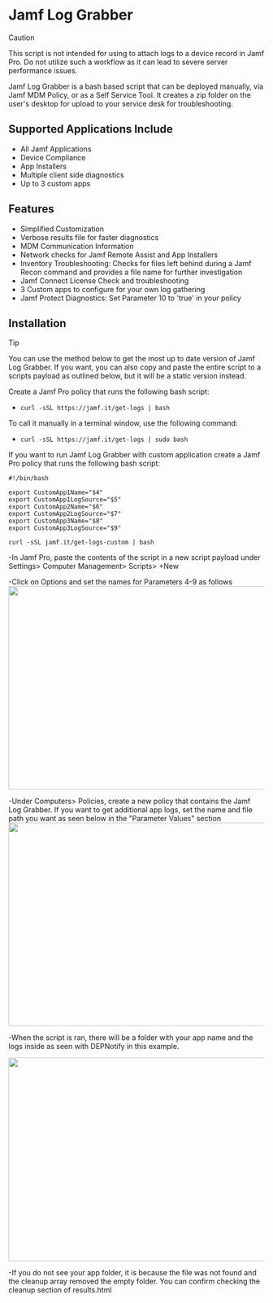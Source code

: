 # Jamf Log Grabber

> [!CAUTION]
> This script is not intended for using to attach logs to a device record in Jamf Pro. Do not utilize such a workflow as it can lead to severe server performance issues.


Jamf Log Grabber is a bash based script that can be deployed manually, via Jamf MDM Policy, or as a Self Service Tool. It creates a zip folder on the user's desktop for upload to your service desk for troubleshooting.

## Supported Applications Include
- All Jamf Applications
- Device Compliance
- App Installers
- Multiple client side diagnostics
- Up to 3 custom apps




## Features

- Simplified Customization
- Verbose results file for faster diagnostics
- MDM Communication Information
- Network checks for Jamf Remote Assist and App Installers
- Inventory Troubleshooting: Checks for files left behind during a Jamf Recon command and provides a file name for further investigation
- Jamf Connect License Check and troubleshooting
- 3 Custom apps to configure for your own log gathering
- Jamf Protect Diagnostics: Set Parameter 10 to 'true' in your policy

## Installation

> [!TIP]
> You can use the method below to get the most up to date version of Jamf Log Grabber. If you want, you can also copy and paste the entire script to a scripts payload as outlined below, but it will be a static version instead.

Create a Jamf Pro policy that runs the following bash script:
- `curl -sSL https://jamf.it/get-logs | bash`

To call it manually in a terminal window, use the following command:
- `curl -sSL https://jamf.it/get-logs | sudo bash`

If you want to run Jamf Log Grabber with custom application create a Jamf Pro policy that runs the following bash script:
```
#!/bin/bash

export CustomApp1Name="$4"
export CustomApp1LogSource="$5"
export CustomApp2Name="$6"
export CustomApp2LogSource="$7"
export CustomApp3Name="$8"
export CustomApp3LogSource="$9"

curl -sSL jamf.it/get-logs-custom | bash
```

-In Jamf Pro, paste the contents of the script in a new script payload under Settings> Computer Management> Scripts> +New

-Click on Options and set the names for Parameters 4-9 as follows
<img src="https://i.imgur.com/FBU6bHv.png" width="800" height="400" />

-Under Computers> Policies, create a new policy that contains the Jamf Log Grabber. If you want to get additional app logs, set the name and file path you want as seen below in the "Parameter Values" section
<img src="https://i.imgur.com/2fXTmog.png" width="800" height="400" />

-When the script is ran, there will be a folder with your app name and the logs inside as seen with DEPNotify in this example.

<img src="https://i.imgur.com/LApTCKx.png" width="800" height="400" />

-If you do not see your app folder, it is because the file was not found and the cleanup array removed the empty folder. You can confirm checking the cleanup section of results.html
